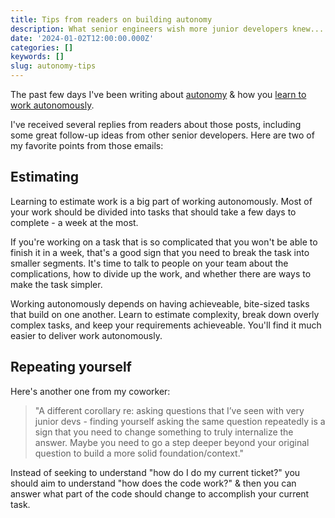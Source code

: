 ```yaml
---
title: Tips from readers on building autonomy
description: What senior engineers wish more junior developers knew...
date: '2024-01-02T12:00:00.000Z'
categories: []
keywords: []
slug: autonomy-tips
---
```


The past few days I've been writing about [autonomy](https://daily.developerpurpose.com/autonomy/) & how you [learn to work autonomously](https://daily.developerpurpose.com/learn-autonomy/).

I've received several replies from readers about those posts, including some great follow-up ideas from other senior developers. Here are two of my favorite points from those emails:

## Estimating

Learning to estimate work is a big part of working autonomously. Most of your work should be divided into tasks that should take a few days to complete - a week at the most.

If you're working on a task that is so complicated that you won't be able to finish it in a week, that's a good sign that you need to break the task into smaller segments. It's time to talk to people on your team about the complications, how to divide up the work, and whether there are ways to make the task simpler.

Working autonomously depends on having achieveable, bite-sized tasks that build on one another. Learn to estimate complexity, break down overly complex tasks, and keep your requirements achieveable. You'll find it much easier to deliver work autonomously.

## Repeating yourself

Here's another one from my coworker:

> "A different corollary re: asking questions that I’ve seen with very junior devs - finding yourself asking the same question repeatedly is a sign that you need to change something to truly internalize the answer. Maybe you need to go a step deeper beyond your original question to build a more solid foundation/context."

Instead of seeking to understand "how do I do my current ticket?" you should aim to understand "how does the code work?" & then you can answer what part of the code should change to accomplish your current task.
